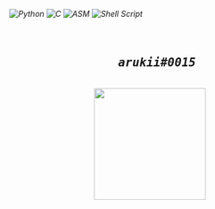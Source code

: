 <em align="center">
  
![Python](https://img.shields.io/badge/Python-14354C?style=for-the-badge&logo=python&logoColor=white)
![C](https://img.shields.io/badge/C-00599C?style=for-the-badge&logo=c&logoColor=white)
![ASM](https://img.shields.io/badge/Assembly-9e7a26?style=for-the-badge)
![Shell Script](https://img.shields.io/badge/Shell_Script-121011?style=for-the-badge&logo=gnu-bash&logoColor=white)
</em>

<pre align="center">
<h2 align="center">
  <em>arukii#0015</em>
</h2>
<img src="https://c.tenor.com/-e8oAhJxhpkAAAAC/dance-head-shaking.gif" width="200vw">
</pre>
